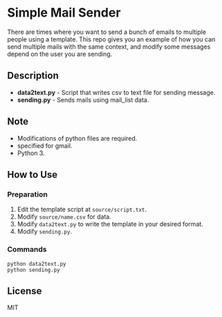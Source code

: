 # Simple Mail Sender

There are times where you want to send a bunch of emails to multiple people using a template.
This repo gives you an example of how you can send multiple mails with the same context, and modify some messages depend on the user you are sending.


## Description
- **data2text.py** - Script that writes csv to text file for sending message.
- **sending.py** - Sends mails using mail_list data.

## Note
- Modifications of python files are required.
- specified for gmail.
- Python 3.

## How to Use
### Preparation
1. Edit the template script at `source/script.txt`.
1. Modify `source/name.csv` for data.
1. Modify `data2text.py` to write the template in your desired format.
1. Modify `sending.py`.

### Commands
```
python data2text.py
python sending.py
```

## License
MIT